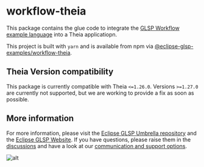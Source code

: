 # workflow-theia

This package contains the glue code to integrate the [GLSP Workflow example language](https://www.npmjs.com/package/@eclipse-glsp-examples/workflow-glsp) into a Theia applicatiopn.

This project is built with `yarn` and is available from npm via [@eclipse-glsp-examples/workflow-theia](https://www.npmjs.com/package/@eclipse-glsp-examples/workflow-theia).

## Theia Version compatibility

This package is currently compatible with Theia `<=1.26.0`. Versions `>=1.27.0` are currently not supported, but we are working to provide a fix as soon as possible.

## More information

For more information, please visit the [Eclipse GLSP Umbrella repository](https://github.com/eclipse-glsp/glsp) and the [Eclipse GLSP Website](https://www.eclipse.org/glsp/).
If you have questions, please raise them in the [discussions](https://github.com/eclipse-glsp/glsp/discussions) and have a look at our [communication and support options](https://www.eclipse.org/glsp/contact/).

![alt](https://www.eclipse.org/glsp/images/diagramanimated.gif)
